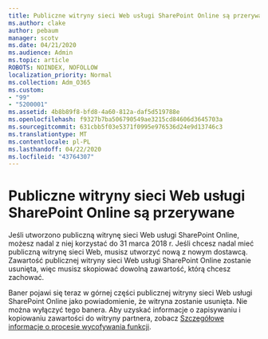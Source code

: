 ```yaml
---
title: Publiczne witryny sieci Web usługi SharePoint Online są przerywane
ms.author: clake
author: pebaum
manager: scotv
ms.date: 04/21/2020
ms.audience: Admin
ms.topic: article
ROBOTS: NOINDEX, NOFOLLOW
localization_priority: Normal
ms.collection: Adm_O365
ms.custom:
- "99"
- "5200001"
ms.assetid: 4b8b89f8-bfd8-4a60-812a-daf5d519788e
ms.openlocfilehash: f9327b7ba506790549ae3215cd84606d3645703a
ms.sourcegitcommit: 631cbb5f03e5371f0995e976536d24e9d13746c3
ms.translationtype: MT
ms.contentlocale: pl-PL
ms.lasthandoff: 04/22/2020
ms.locfileid: "43764307"
---
```

# <a name="sharepoint-online-public-websites-are-being-discontinued"></a>Publiczne witryny sieci Web usługi SharePoint Online są przerywane

Jeśli utworzono publiczną witrynę sieci Web usługi SharePoint Online, możesz nadal z niej korzystać do 31 marca 2018 r. Jeśli chcesz nadal mieć publiczną witrynę sieci Web, musisz utworzyć nową z nowym dostawcą. Zawartość publicznej witryny sieci Web usługi SharePoint Online zostanie usunięta, więc musisz skopiować dowolną zawartość, którą chcesz zachować.
  
Baner pojawi się teraz w górnej części publicznej witryny sieci Web usługi SharePoint Online jako powiadomienie, że witryna zostanie usunięta. Nie można wyłączyć tego banera. Aby uzyskać informacje o zapisywaniu i kopiowaniu zawartości do witryny partnera, zobacz [Szczegółowe informacje o procesie wycofywania funkcji](https://go.microsoft.com/fwlink/?linkid=866980).
  